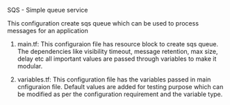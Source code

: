 SQS - Simple queue service

This configuration create sqs queue which can be used to process messages for an application

1. main.tf: This configuraion file has resource block to create sqs queue. The dependencies like visibility timeout, message retention, max size, delay etc all important values are passed through variables to make it modular.

2. variables.tf: This configuration file has the variables passed in main cnfiguraion file. Default values are added for testing purpose which can be modified as per the configuration requirement and the variable type.

